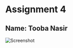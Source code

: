 # Assignment 4 
 ## Name: Tooba Nasir
![Screenshot](https://github.com/toobanasir01/assignment_4/assets/126052446/c7bf8ddb-a5d0-4915-90b9-d832f054d834)
